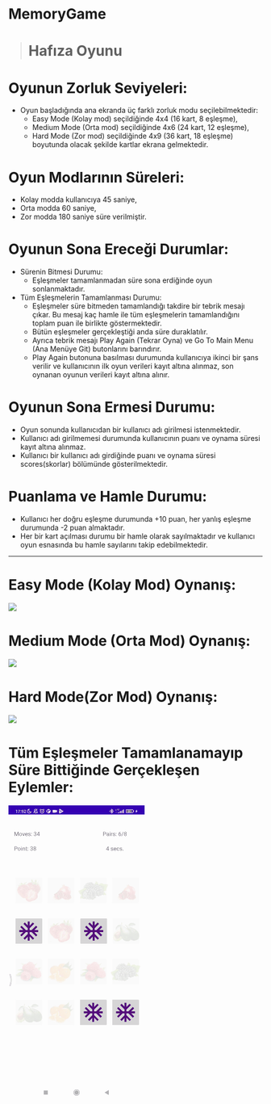 # MemoryGame
> # Hafıza Oyunu

# Oyunun Zorluk Seviyeleri:
* Oyun başladığında ana ekranda üç farklı zorluk modu seçilebilmektedir: 
  * Easy Mode (Kolay mod) seçildiğinde 4x4 (16 kart, 8 eşleşme), 
  * Medium Mode (Orta mod) seçildiğinde 4x6 (24 kart, 12 eşleşme), 
  * Hard Mode (Zor mod) seçildiğinde 4x9 (36 kart, 18 eşleşme) boyutunda olacak şekilde kartlar ekrana gelmektedir. 
   
# Oyun Modlarının Süreleri: 
* Kolay modda kullanıcıya 45 saniye, 
* Orta modda 60 saniye, 
* Zor modda 180 saniye süre verilmiştir. 

# Oyunun Sona Ereceği Durumlar: 
* Sürenin Bitmesi Durumu: 
  * Eşleşmeler tamamlanmadan süre sona erdiğinde oyun sonlanmaktadır.
* Tüm Eşleşmelerin Tamamlanması Durumu: 
  * Eşleşmeler süre bitmeden tamamlandığı takdire bir tebrik mesajı çıkar. Bu mesaj kaç hamle ile tüm eşleşmelerin tamamlandığını toplam puan ile birlikte göstermektedir.
  * Bütün eşleşmeler gerçekleştiği anda süre duraklatılır.
  * Ayrıca tebrik mesajı Play Again (Tekrar Oyna) ve Go To Main Menu (Ana Menüye Git) butonlarını barındırır. 
  * Play Again butonuna basılması durumunda kullanıcıya ikinci bir şans verilir ve kullanıcının ilk oyun verileri kayıt altına alınmaz, son oynanan oyunun verileri kayıt altına alınır.

# Oyunun Sona Ermesi Durumu: 
  * Oyun sonunda kullanıcıdan bir kullanıcı adı girilmesi istenmektedir. 
  * Kullanıcı adı girilmemesi durumunda kullanıcının puanı ve oynama süresi kayıt altına alınmaz. 
  * Kullanıcı bir kullanıcı adı girdiğinde puanı ve oynama süresi scores(skorlar) bölümünde gösterilmektedir.

# Puanlama ve Hamle Durumu:
  * Kullanıcı her doğru eşleşme durumunda +10 puan, her yanlış eşleşme durumunda -2 puan almaktadır. 
  * Her bir kart açılması durumu bir hamle olarak sayılmaktadır ve kullanıcı oyun esnasında bu hamle sayılarını takip edebilmektedir.
  
***  

# Easy Mode (Kolay Mod) Oynanış:
![](https://github.com/SimgeTerzioglu/MemoryGame/blob/master/easymodeoynanis.gif)

# Medium Mode (Orta Mod) Oynanış:
![](https://github.com/SimgeTerzioglu/MemoryGame/blob/master/mediummodeoynanis.gif)

# Hard Mode(Zor Mod) Oynanış:
![](https://github.com/SimgeTerzioglu/MemoryGame/blob/master/HardModeOynanis.gif)

# Tüm Eşleşmeler Tamamlanamayıp Süre Bittiğinde Gerçekleşen Eylemler:
![](https://github.com/SimgeTerzioglu/MemoryGame/blob/master/surebittiginde.gif)
